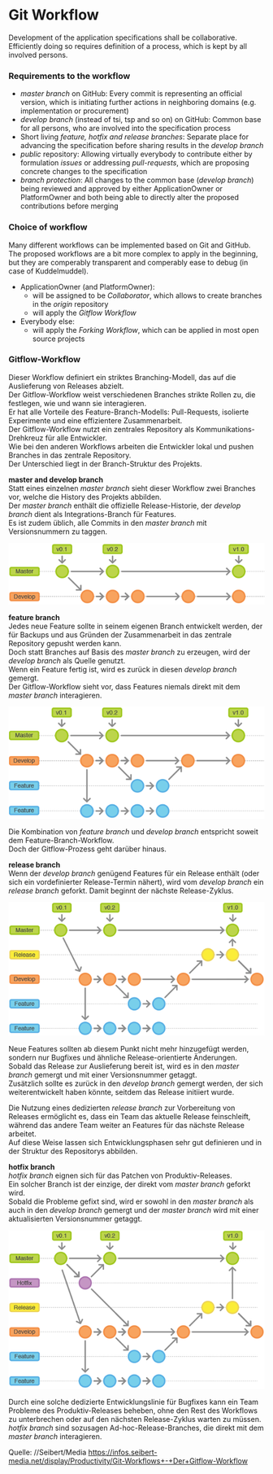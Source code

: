 # Git Workflow

Development of the application specifications shall be collaborative.  
Efficiently doing so requires definition of a process, which is kept by all involved persons.

### Requirements to the workflow

* _master branch_ on GitHub: Every commit is representing an official version, which is initiating further actions in neighboring domains (e.g. implementation or procurement)
* _develop branch_ (instead of tsi, tsp and so on) on GitHub: Common base for all persons, who are involved into the specification process
* Short living _feature, hotfix and release branches_: Separate place for advancing the specification before sharing results in the _develop branch_
* _public_ repository: Allowing virtually everybody to contribute either by formulation _issues_ or addressing _pull-requests_, which are proposing concrete changes to the specification
* _branch protection_: All changes to the common base (_develop branch_) being reviewed and approved by either ApplicationOwner or PlatformOwner and both being able to directly alter the proposed contributions before merging

### Choice of workflow

Many different workflows can be implemented based on Git and GitHub.  
The proposed workflows are a bit more complex to apply in the beginning, but they are comperably transparent and comperably ease to debug (in case of Kuddelmuddel).  
* ApplicationOwner (and PlatformOwner): 
  * will be assigned to be _Collaborator_, which allows to create branches in the _origin_ repository
  * will apply the _Gitflow Workflow_
* Everybody else:
  * will apply the _Forking Workflow_, which can be applied in most open source projects

### Gitflow-Workflow

Dieser Workflow definiert ein striktes Branching-Modell, das auf die Auslieferung von Releases abzielt.  
Der Gitflow-Workflow weist verschiedenen Branches strikte Rollen zu, die festlegen, wie und wann sie interagieren.  
Er hat alle Vorteile des Feature-Branch-Modells: Pull-Requests, isolierte Experimente und eine effizientere Zusammenarbeit.  
Der Gitflow-Workflow nutzt ein zentrales Repository als Kommunikations-Drehkreuz für alle Entwickler.  
Wie bei den anderen Workflows arbeiten die Entwickler lokal und pushen Branches in das zentrale Repository.  
Der Unterschied liegt in der Branch-Struktur des Projekts.  

**master and develop branch**  
Statt eines einzelnen _master branch_ sieht dieser Workflow zwei Branches vor, welche die History des Projekts abbilden.  
Der _master branch_ enthält die offizielle Release-Historie, der _develop branch_ dient als Integrations-Branch für Features.  
Es ist zudem üblich, alle Commits in den _master branch_ mit Versionsnummern zu taggen.  

![Gitflow-Workflow-1](./pictures/Gitflow-Workflow-1.png)

**feature branch**  
Jedes neue Feature sollte in seinem eigenen Branch entwickelt werden, der für Backups und aus Gründen der Zusammenarbeit in das zentrale Repository gepusht werden kann.  
Doch statt Branches auf Basis des _master branch_ zu erzeugen, wird der _develop branch_ als Quelle genutzt.  
Wenn ein Feature fertig ist, wird es zurück in diesen _develop branch_ gemergt.  
Der Gitflow-Workflow sieht vor, dass Features niemals direkt mit dem _master branch_ interagieren.

![Gitflow-Workflow-2](./pictures/Gitflow-Workflow-2.png)

Die Kombination von _feature branch_ und _develop branch_ entspricht soweit dem Feature-Branch-Workflow.  
Doch der Gitflow-Prozess geht darüber hinaus.

**release branch**  
Wenn der _develop branch_ genügend Features für ein Release enthält (oder sich ein vordefinierter Release-Termin nähert), wird vom _develop branch_ ein _release branch_ geforkt. Damit beginnt der nächste Release-Zyklus.  

![Gitflow-Workflow-3](./pictures/Gitflow-Workflow-3.png)  

Neue Features sollten ab diesem Punkt nicht mehr hinzugefügt werden, sondern nur Bugfixes und ähnliche Release-orientierte Änderungen.  
Sobald das Release zur Auslieferung bereit ist, wird es in den _master branch_ gemergt und mit einer Versionsnummer getaggt.  
Zusätzlich sollte es zurück in den _develop branch_ gemergt werden, der sich weiterentwickelt haben könnte, seitdem das Release initiiert wurde.  

Die Nutzung eines dedizierten _release branch_ zur Vorbereitung von Releases ermöglicht es, dass ein Team das aktuelle Release feinschleift, während das andere Team weiter an Features für das nächste Release arbeitet.  
Auf diese Weise lassen sich Entwicklungsphasen sehr gut definieren und in der Struktur des Repositorys abbilden.  

**hotfix branch**  
_hotfix branch_ eignen sich für das Patchen von Produktiv-Releases.  
Ein solcher Branch ist der einzige, der direkt vom _master branch_ geforkt wird.  
Sobald die Probleme gefixt sind, wird er sowohl in den _master branch_ als auch in den _develop branch_ gemergt und der _master branch_ wird mit einer aktualisierten Versionsnummer getaggt.

![Gitflow-Workflow-4](./pictures/Gitflow-Workflow-4.png)  

Durch eine solche dedizierte Entwicklungslinie für Bugfixes kann ein Team Probleme des Produktiv-Releases beheben, ohne den Rest des Workflows zu unterbrechen oder auf den nächsten Release-Zyklus warten zu müssen.  
_hotfix branch_ sind sozusagen Ad-hoc-Release-Branches, die direkt mit dem _master branch_ interagieren.

Quelle: 
//Seibert/Media
https://infos.seibert-media.net/display/Productivity/Git-Workflows+-+Der+Gitflow-Workflow